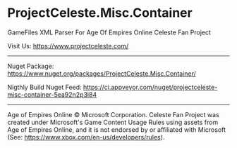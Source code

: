 ﻿# ProjectCeleste.Misc.Container

GameFiles XML Parser For Age Of Empires Online Celeste Fan Project
		
Visit Us: https://www.projectceleste.com/
		
-------------------------------------------------------------------------------

Nuget Package: https://www.nuget.org/packages/ProjectCeleste.Misc.Container/

Nigthly Build Nuget Feed: https://ci.appveyor.com/nuget/projectceleste-misc-container-5ea92n2p3l84

-------------------------------------------------------------------------------

Age of Empires Online © Microsoft Corporation. Celeste Fan Project was created under Microsoft's Game Content Usage Rules using assets from Age of Empires Online, and it is not endorsed by or affiliated with Microsoft (See: https://www.xbox.com/en-us/developers/rules).